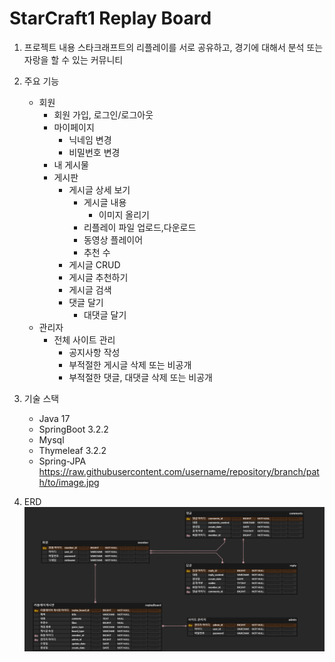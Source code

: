 # StarCraft1 Replay Board

1. 프로젝트 내용
 스타크래프트의 리플레이를 서로 공유하고, 경기에 대해서 분석 또는 자랑을 할 수 있는 커뮤니티

2. 주요 기능
   * 회원
     * 회원 가입, 로그인/로그아웃
     * 마이페이지
       * 닉네임 변경
       * 비밀번호 변경
     * 내 게시물
     * 게시판
       * 게시글 상세 보기
         * 게시글 내용
           * 이미지 올리기
         * 리플레이 파일 업로드,다운로드
         * 동영상 플레이어
         * 추천 수
       * 게시글 CRUD
       * 게시글 추천하기
       * 게시글 검색
       * 댓글 달기
         * 대댓글 달기
   * 관리자
     * 전체 사이트 관리
       * 공지사항 작성
       * 부적절한 게시글 삭제 또는 비공개 
       * 부적절한 댓글, 대댓글 삭제 또는 비공개
     
3. 기술 스택
   * Java 17
   * SpringBoot 3.2.2
   * Mysql
   * Thymeleaf 3.2.2
   * Spring-JPA
https://raw.githubusercontent.com/username/repository/branch/path/to/image.jpg
4. ERD
   ![ERD](https://raw.githubusercontent.com/GaJaMy/StarCraft1-Replay-Board/main/img/ERD.png)
